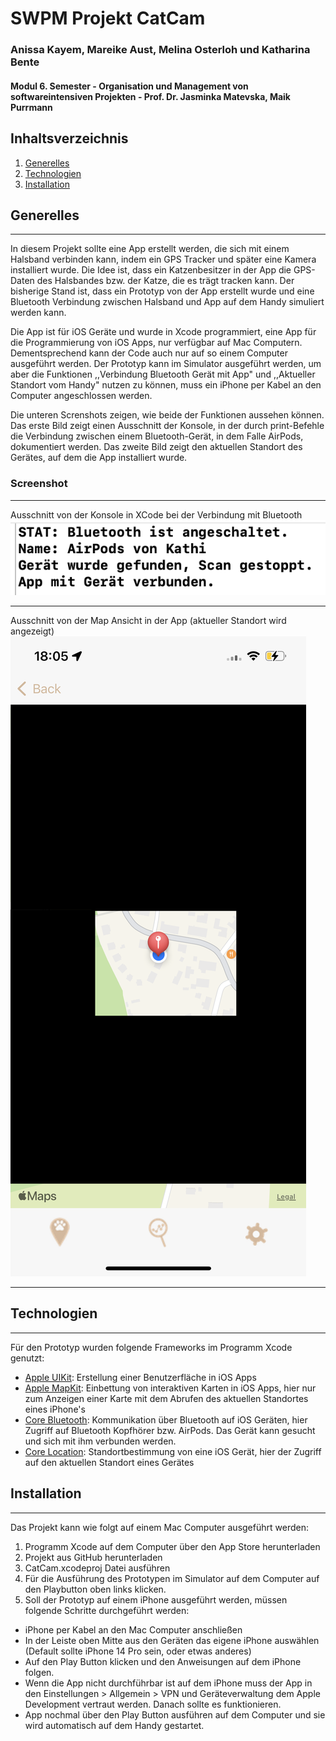 # SWPM Projekt CatCam
### Anissa  Kayem, Mareike Aust, Melina Osterloh und Katharina Bente
#### Modul 6. Semester - Organisation und Management von softwareintensiven Projekten - Prof. Dr. Jasminka Matevska, Maik Purrmann

## Inhaltsverzeichnis
1. [Generelles](#general)
2. [Technologien](#technologies)
3. [Installation](#installation)

## Generelles
***
In diesem Projekt sollte eine App erstellt werden, die sich mit einem Halsband verbinden kann, indem ein GPS Tracker und später eine Kamera installiert wurde. Die Idee ist, dass ein Katzenbesitzer in der App die GPS-Daten des Halsbandes bzw. der Katze, die es trägt tracken kann. Der bisherige Stand ist, dass ein Prototyp von der App erstellt wurde und eine Bluetooth Verbindung zwischen Halsband und App auf dem Handy simuliert werden kann. 

Die App ist für iOS Geräte und wurde in Xcode programmiert, eine App für die Programmierung von iOS Apps, nur verfügbar auf Mac Computern. Dementsprechend kann der Code auch nur auf so einem Computer ausgeführt werden. Der Prototyp kann im Simulator ausgeführt werden, um aber die Funktionen ,,Verbindung Bluetooth Gerät mit App" und ,,Aktueller Standort vom Handy" nutzen zu können, muss ein iPhone per Kabel an den Computer angeschlossen werden. 

Die unteren Screnshots zeigen, wie beide der Funktionen aussehen können. Das erste Bild zeigt einen Ausschnitt der Konsole, in der durch print-Befehle die Verbindung zwischen einem Bluetooth-Gerät, in dem Falle AirPods, dokumentiert werden. Das zweite Bild zeigt den aktuellen Standort des Gerätes, auf dem die App installiert wurde. 
### Screenshot
***
Ausschnitt von der Konsole in XCode bei der Verbindung mit Bluetooth
![Ausschnitt von der Konsole in XCode bei der Verbindung mit Bluetooth](/Screenshots/AusschnittKonsole.png)
***
Ausschnitt von der Map Ansicht in der App (aktueller Standort wird angezeigt)
![Ausschnitt von der Map Ansicht in der](/Screenshots/AusschnittMap.PNG)
***

## Technologien
***
Für den Prototyp wurden folgende Frameworks im Programm Xcode genutzt:

* [Apple UIKit](https://developer.apple.com/documentation/uikit): Erstellung einer Benutzerfläche in iOS Apps
* [Apple MapKit](https://developer.apple.com/documentation/mapkit/): Einbettung von interaktiven Karten in iOS Apps, hier nur zum Anzeigen einer Karte mit dem Abrufen des aktuellen Standortes eines iPhone's
* [Core Bluetooth](https://developer.apple.com/documentation/corebluetooth): Kommunikation über Bluetooth auf iOS Geräten, hier Zugriff auf Bluetooth Kopfhörer bzw. AirPods. Das Gerät kann gesucht und sich mit ihm verbunden werden.
* [Core Location](https://developer.apple.com/documentation/corelocation): Standortbestimmung von eine iOS Gerät, hier der Zugriff auf den aktuellen Standort eines Gerätes

## Installation
***
Das Projekt kann wie folgt auf einem Mac Computer ausgeführt werden:

1. Programm Xcode auf dem Computer über den App Store herunterladen
2. Projekt aus GitHub herunterladen
3. CatCam.xcodeproj Datei ausführen
4. Für die Ausführung des Prototypen im Simulator auf dem Computer auf den Playbutton oben links klicken.
5. Soll der Prototyp auf einem iPhone ausgeführt werden, müssen folgende Schritte durchgeführt werden:
  * iPhone per Kabel an den Mac Computer anschließen
  * In der Leiste oben Mitte aus den Geräten das eigene iPhone auswählen (Default sollte iPhone 14 Pro sein, oder etwas anderes)
  * Auf den Play Button klicken und den Anweisungen auf dem iPhone folgen.
  * Wenn die App nicht durchführbar ist auf dem iPhone muss der App in den Einstellungen > Allgemein > VPN und Geräteverwaltung dem Apple Development vertraut werden. Danach sollte es  funktionieren.
  * App nochmal über den Play Button ausführen auf dem Computer und sie wird automatisch auf dem Handy gestartet.

